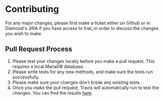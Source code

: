 # Contributing

For any major changes, please first make a ticket either on Github or in Diamond's JIRA if you have access to that, in order to discuss the changes you wish to make.

## Pull Request Process

1. Please test your changes locally before you make a pull request. This requires a local MariaDB database.
2. Please write tests for any new methods, and make sure the tests run successfully.
3. Please make sure your changes don't break any existing tests.
4. Once you make the pull request, Travis will automatically run to test the changes. You can find the results [here](https://travis-ci.org/DiamondLightSource/gda-ispyb-api).
